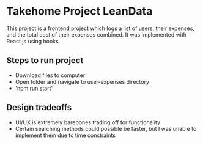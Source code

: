 # Takehome Project LeanData

This project is a frontend project which logs a list of users, their expenses, and the total cost of their expenses combined. It was implemented with React js using hooks.

## Steps to run project

- Download files to computer
- Open folder and navigate to user-expenses directory
- 'npm run start'

## Design tradeoffs

- UI/UX is extremely barebones trading off for functionality
- Certain searching methods could possible be faster, but I was unable to implement them due to time constraints
